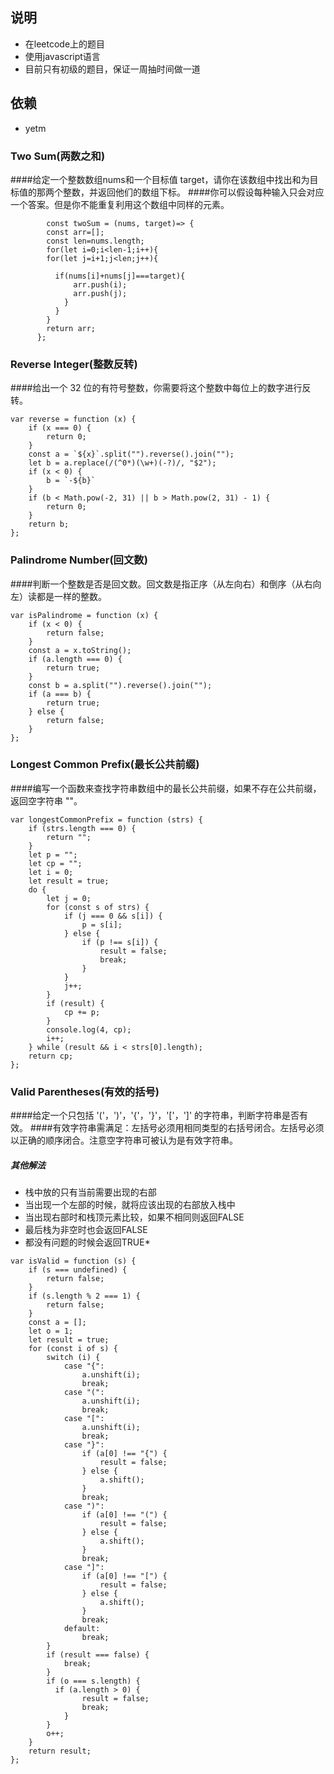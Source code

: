 ## 说明 ##
* 在leetcode上的题目
* 使用javascript语言
* 目前只有初级的题目，保证一周抽时间做一道

## 依赖 ##
* yetm

### Two Sum(两数之和)
####给定一个整数数组nums和一个目标值 target，请你在该数组中找出和为目标值的那两个整数，并返回他们的数组下标。
####你可以假设每种输入只会对应一个答案。但是你不能重复利用这个数组中同样的元素。
`````
        const twoSum = (nums, target)=> {
        const arr=[];
        const len=nums.length;
        for(let i=0;i<len-1;i++){
        for(let j=i+1;j<len;j++){
            
          if(nums[i]+nums[j]===target){
              arr.push(i);
              arr.push(j);
            }
          }
        }
        return arr;
      };
`````

### Reverse Integer(整数反转)
####给出一个 32 位的有符号整数，你需要将这个整数中每位上的数字进行反转。
`````
var reverse = function (x) {
    if (x === 0) {
        return 0;
    }
    const a = `${x}`.split("").reverse().join("");
    let b = a.replace(/(^0*)(\w+)(-?)/, "$2");
    if (x < 0) {
        b = `-${b}`
    }
    if (b < Math.pow(-2, 31) || b > Math.pow(2, 31) - 1) {
        return 0;
    }
    return b;
};
`````

### Palindrome Number(回文数)
####判断一个整数是否是回文数。回文数是指正序（从左向右）和倒序（从右向左）读都是一样的整数。
`````
var isPalindrome = function (x) {
    if (x < 0) {
        return false;
    }
    const a = x.toString();
    if (a.length === 0) {
        return true;
    }
    const b = a.split("").reverse().join("");
    if (a === b) {
        return true;
    } else {
        return false;
    }
};
`````

 ###  Longest Common Prefix(最长公共前缀)
####编写一个函数来查找字符串数组中的最长公共前缀，如果不存在公共前缀，返回空字符串 ""。
`````
var longestCommonPrefix = function (strs) {
    if (strs.length === 0) {
        return "";
    }
    let p = "";
    let cp = "";
    let i = 0;
    let result = true;
    do {
        let j = 0;
        for (const s of strs) {
            if (j === 0 && s[i]) {
                p = s[i];
            } else {
                if (p !== s[i]) {
                    result = false;
                    break;
                }
            }
            j++;
        }
        if (result) {
            cp += p;
        }
        console.log(4, cp);
        i++;
    } while (result && i < strs[0].length);
    return cp;
};
`````

### Valid Parentheses(有效的括号)
####给定一个只包括 '('，')'，'{'，'}'，'['，']' 的字符串，判断字符串是否有效。
####有效字符串需满足：左括号必须用相同类型的右括号闭合。左括号必须以正确的顺序闭合。注意空字符串可被认为是有效字符串。
##### 其他解法
* 栈中放的只有当前需要出现的右部
* 当出现一个左部的时候，就将应该出现的右部放入栈中
* 当出现右部时和栈顶元素比较，如果不相同则返回FALSE
* 最后栈为非空时也会返回FALSE
* 都没有问题的时候会返回TRUE*
`````
var isValid = function (s) {
    if (s === undefined) {
        return false;
    }
    if (s.length % 2 === 1) {
        return false;
    }
    const a = [];
    let o = 1;
    let result = true;
    for (const i of s) {
        switch (i) {
            case "{":
                a.unshift(i);
                break;
            case "(":
                a.unshift(i);
                break;
            case "[":
                a.unshift(i);
                break;
            case "}":
                if (a[0] !== "{") {
                    result = false;
                } else {
                    a.shift();
                }
                break;
            case ")":
                if (a[0] !== "(") {
                    result = false;
                } else {
                    a.shift();
                }
                break;
            case "]":
                if (a[0] !== "[") {
                    result = false;
                } else {
                    a.shift();
                }
                break;
            default:
                break;
        }
        if (result === false) {
            break;
        }
        if (o === s.length) {
          if (a.length > 0) {
                result = false;
                break;
            }
        }
        o++;
    }
    return result;
};

`````